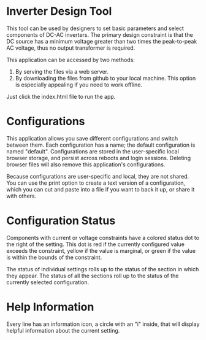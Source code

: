 # Inverter Design Tool

This tool can be used by designers to set basic parameters and select components of DC-AC inverters.
The primary design constraint is that the DC source has a minimum voltage greater than two times the
peak-to-peak AC voltage, thus no output transformer is required.

This application can be accessed by two methods:
1. By serving the files via a web server.
2. By downloading the files from github to your local machine.  This option is especially appealing if you need to work offline.

Just click the index.html file to run the app.

# Configurations

This application allows you save different configurations and switch between them.
Each configuration has a name; the default configuration is named "default".
Configurations are stored in the user-specific local browser storage, and persist across reboots and login sessions.
Deleting browser files will also remove this application's configurations.

Because configurations are user-specific and local, they are not shared.
You can use the print option to create a text version of a configuration, which you can cut and paste
into a file if you want to back it up, or share it with others.

# Configuration Status

Components with current or voltage constraints have a colored status dot to the right of the setting.
This dot is red if the currently configured value exceeds the constraint, yellow if the value is marginal,
or green if the value is within the bounds of the constraint.

The status of individual settings rolls up to the status of the section in which they appear.
The status of all the sections roll up to the status of the currently selected configuration.

# Help Information

Every line has an information icon, a circle with an "i" inside, that will display helpful information about
the current setting.
